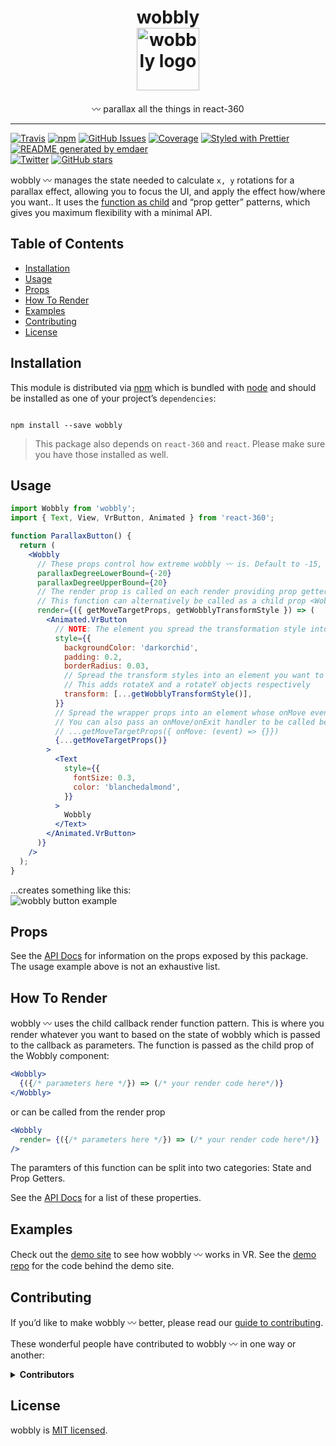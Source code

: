 <!--
  This file was generated by emdaer

  Its template can be found at .emdaer/README.emdaer.md
-->

<p></p><h1 align="center">
wobbly
    <br>
    <img src="https://user-images.githubusercontent.com/1127238/38072922-8250c22a-32dd-11e8-8259-fb8ea3346dfc.png" alt="wobbly logo" title="wobbly logo" width="100">
</h1><p></p>
<p></p><p align="center">
〰️ parallax all the things in react-360
</p><p></p>
<hr>

<p><a href="https://travis-ci.org/infiniteluke/wobbly/"><img src="https://img.shields.io/travis/infiniteluke/wobbly.svg?style=flat-square" alt="Travis"></a> <a href="https://www.npmjs.com/package/wobbly"><img src="https://img.shields.io/npm/v/wobbly.svg?style=flat-square" alt="npm"></a> <a href="https://github.com/infiniteluke/wobbly/issues"><img src="https://img.shields.io/github/issues/infiniteluke/wobbly.svg?style=flat-square" alt="GitHub Issues"></a> <a href=""><img src="https://img.shields.io/coveralls/infiniteluke/wobbly.svg?style=flat-square" alt="Coverage"></a> <a href="https://github.com/prettier/prettier"><img src="https://img.shields.io/badge/styled_with-prettier-ff69b4.svg?style=flat-square" alt="Styled with Prettier"></a> <a href="https://github.com/emdaer/emdaer"><img src="https://img.shields.io/badge/📓-documented%20with%20emdaer-F06632.svg?style=flat-square" alt="README generated by emdaer"></a>
<br>
<a href="https://twitter.com/intent/tweet?text=Parallax%20all%20the%20things%20with%20with%20wobbly%20〰️%20for%20react-360!%20Check%20it%20out!%20https://github.com/infiniteluke/wobbly"><img src="https://img.shields.io/twitter/url/https/github.com/infiniteluke/wobbly.svg?style=social" alt="Twitter"></a> <a href="https://github.com/infiniteluke/wobbly/stargazers"><img src="https://img.shields.io/github/stars/infiniteluke/wobbly.svg?style=social" alt="GitHub stars"></a></p>
<p>wobbly 〰️ manages the state needed to calculate <code>x, y</code> rotations for a parallax effect, allowing you to focus the UI, and apply the effect how/where you want.. It uses the <a href="https://medium.com/merrickchristensen/function-as-child-components-5f3920a9ace9">function as child</a> and “prop getter” patterns, which gives you maximum flexibility with a minimal API.</p>
<h2 id="table-of-contents">Table of Contents</h2>
<!-- toc -->
<ul>
<li><a href="#installation">Installation</a></li>
<li><a href="#usage">Usage</a></li>
<li><a href="#props">Props</a></li>
<li><a href="#how-to-render">How To Render</a></li>
<li><a href="#examples">Examples</a></li>
<li><a href="#contributing">Contributing</a></li>
<li><a href="#license">License</a></li>
</ul>
<!-- tocstop -->
<h2 id="installation">Installation</h2>
<p>This module is distributed via <a href="https://www.npmjs.com/package/wobbly">npm</a> which is bundled with <a href="https://nodejs.org">node</a> and
should be installed as one of your project’s <code>dependencies</code>:</p>
<pre><code>
npm install --save wobbly
</code></pre>
<blockquote>
<p>This package also depends on <code>react-360</code> and <code>react</code>. Please make sure you have those installed as well.</p>
</blockquote>
<h2 id="usage">Usage</h2>

```jsx
import Wobbly from 'wobbly';
import { Text, View, VrButton, Animated } from 'react-360';

function ParallaxButton() {
  return (
    <Wobbly
      // These props control how extreme wobbly 〰 is. Default to -15, 15 respectively.
      parallaxDegreeLowerBound={-20}
      parallaxDegreeUpperBound={20}
      // The render prop is called on each render providing prop getters and state to be used in your UI.
      // This function can alternatively be called as a child prop <Wobbly>{(stateAndHelpers) => {...}}</Wobbly>
      render={({ getMoveTargetProps, getWobblyTransformStyle }) => (
        <Animated.VrButton
          // NOTE: The element you spread the transformation style into must be an "Animated" element.
          style={{
            backgroundColor: 'darkorchid',
            padding: 0.2,
            borderRadius: 0.03,
            // Spread the transform styles into an element you want to make wobbly 〰
            // This adds rotateX and a rotateY objects respectively
            transform: [...getWobblyTransformStyle()],
          }}
          // Spread the wrapper props into an element whose onMove event will control the parallax effect.
          // You can also pass an onMove/onExit handler to be called before wobbly's internal onMove/onExit.
          // ...getMoveTargetProps({ onMove: (event) => {}})
          {...getMoveTargetProps()}
        >
          <Text
            style={{
              fontSize: 0.3,
              color: 'blanchedalmond',
            }}
          >
            Wobbly
          </Text>
        </Animated.VrButton>
      )}
    />
  );
}
```
<p>…creates something like this:<br>
<img src="https://user-images.githubusercontent.com/1127238/38117939-a8f9ac68-336c-11e8-8fb3-fd7012028ff8.gif" alt="wobbly button example"></p>
<h2 id="props">Props</h2>
<p>See the <a href="https://infiniteluke.github.io/wobbly">API Docs</a> for information on the props exposed by this package. The usage example above is not an exhaustive list.</p>
<h2 id="how-to-render">How To Render</h2>
<p>wobbly 〰️ uses the child callback render function pattern. This is where you render whatever you want to based on the state of wobbly which is passed to the callback as parameters. The function is passed as the child prop of the Wobbly component:</p>

```jsx
<Wobbly>
  {({/* parameters here */}) => (/* your render code here*/)}
</Wobbly>
```
<p>or can be called from the render prop</p>

```jsx
<Wobbly
  render= {({/* parameters here */}) => (/* your render code here*/)}
/>
```
<p>The paramters of this function can be split into two categories: State and Prop Getters.</p>
<p>See the <a href="https://infiniteluke.github.io/wobbly/#stateandhelpers">API Docs</a> for a list of these properties.</p>
<h2 id="examples">Examples</h2>
<p>Check out the <a href="https://infiniteluke.github.io/wobbly-example/">demo site</a> to see how wobbly 〰️ works in VR. See the <a href="https://github.com/infiniteluke/wobbly-example">demo repo</a> for the code behind the demo site.</p>
<h2 id="contributing">Contributing</h2>
<p>If you’d like to make wobbly 〰️ better, please read our <a href="./CONTRIBUTING.md">guide to contributing</a>.</p>
<p>These wonderful people have contributed to wobbly 〰️ in one way or another:</p>
<details>
<summary><strong>Contributors</strong></summary><br>
<a title="I build multi-channel publishing systems and web applications at @fourkitchens." href="https://github.com/infiniteluke">
  <img align="left" src="https://avatars0.githubusercontent.com/u/1127238?s=24">
</a>
<strong>Luke Herrington</strong>
<br><br>
</details>

<h2 id="license">License</h2>
<p>wobbly is <a href="./LICENSE">MIT licensed</a>.</p>
